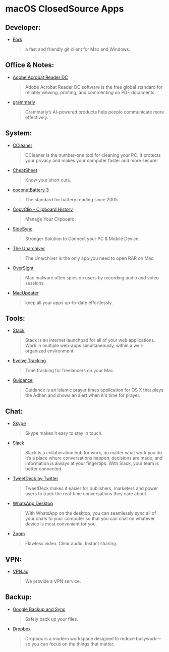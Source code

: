 # macOS ClosedSource Apps

## Developer:

- [Fork](https://git-fork.com)
  > a fast and friendly git client for Mac and Windows.

## Office & Notes:

- [Adobe Acrobat Reader DC](https://get.adobe.com/reader)
  > Adobe Acrobat Reader DC software is the free global standard for reliably viewing, printing, and commenting on PDF documents.
- [grammarly](https://www.grammarly.com)
  > Grammarly’s AI-powered products help people communicate more effectively.

## System:

- [CCleaner](https://www.ccleaner.com)
  > CCleaner is the number-one tool for cleaning your PC. It protects your privacy and makes your computer faster and more secure!
- [CheatSheet](https://www.mediaatelier.com/CheatSheet)
  > Know your short cuts.
- [coconutBattery 3](https://www.coconut-flavour.com/coconutbattery)
  > The standard for battery reading since 2005.
- [CopyClip - Clipboard History](https://itunes.apple.com/ca/app/copyclip-clipboard-history/id595191960)
  > Manage Your Clipboard.
- [SideSync](https://www.samsung.com/us/sidesync)
  > Stronger Solution to Connect your PC & Mobile Device.
- [The Unarchiver](https://theunarchiver.com)
  > The Unarchiver is the only app you need to open RAR on Mac.
- [OverSight](https://objective-see.com/products/oversight.html)
  > Mac malware often spies on users by recording audio and video sessions.
- [MacUpdater](https://www.corecode.io/macupdater/)
  > keep all your apps up-to-date effortlessly.

## Tools:

- [Stack](https://getstack.app)
  > Stack is an internet launchpad for all of your web applications. Work in multiple web-apps simultaneously, within a well-organized environment.
- [Evolve Tracking](https://www.evolvetracking.com)
  > Time tracking for freelancers on your Mac.
- [Guidance](https://apps.apple.com/us/app/guidance/id412759995)
  > Guidance is an Islamic prayer times application for OS X that plays the Adhan and shows an alert when it's time for prayer.

## Chat:

- [Skype](https://www.skype.com)
  > Skype makes it easy to stay in touch.
- [Slack](https://slack.com)
  > Slack is a collaboration hub for work, no matter what work you do. It’s a place where conversations happen, decisions are made, and information is always at your fingertips. With Slack, your team is better connected.
- [TweetDeck by Twitter](https://itunes.apple.com/ca/app/tweetdeck-by-twitter/id485812721)
  > TweetDeck makes it easier for publishers, marketers and power users to track the real-time conversations they care about.
- [WhatsApp Desktop](https://itunes.apple.com/us/app/whatsapp-desktop/id1147396723)
  > With WhatsApp on the desktop, you can seamlessly sync all of your chats to your computer so that you can chat on whatever device is most convenient for you.
- [Zoom](https://zoom.us)
  > Flawless video. Clear audio. Instant sharing.

## VPN:

- [VPN.ac](https://vpn.ac)
  > We provide a VPN service.

## Backup:

- [Google Backup and Sync](https://www.google.com/drive/download/backup-and-sync)
  > Safely back up your files.
- [Dropbox](https://www.dropbox.com)
  > Dropbox is a modern workspace designed to reduce busywork—so you can focus on the things that matter.
